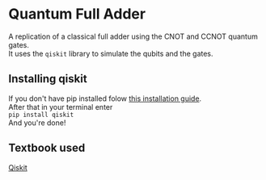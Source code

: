 # Quantum Full Adder

A replication of a classical full adder using the CNOT and CCNOT quantum gates. </br>
It uses the `qiskit` library to simulate the qubits and the gates.</br>
## Installing qiskit
If you don't have pip installed folow [this installation guide](https://www.geeksforgeeks.org/how-to-install-pip-on-windows/).</br>
After that in your terminal enter </br>
`pip install qiskit`</br>
And you're done!
## Textbook used
[Qiskit](https://learn.qiskit.org/course/introduction/the-atoms-of-computation
)